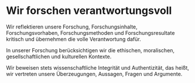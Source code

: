 ﻿<!--
   NAME - The NAME of this project is:
ethos

  FILE - The FILENAME of the current file is:
/v6a1.md

  CREATION - This project was CREATED on:
2017-01-28-16:15:00 UTC

  MODIFICATION - This project was last MODIFIED on:
2017-01-28-16:15:00 UTC

  VERSION - The current VERSION of this project is:
<git-commit-hash>-2017-01-28-16:15:00 UTC

  CREATOR(S) - This project was CREATED by:
Michael Czechowski, Martin Maga

  CONTACT - You can CONTACT the creator(s) or developer(s) of this project at:
E-Mail: mail@martinmaga.de

  COPYRIGHT - The COPYRIGHT holder of this project is:
COPYRIGHT (c) 2016 Martin Maga

  LICENSE - This project is LICENSED under the following license:
Martin Maga 2016 CC BY-SA 4.0 https://creativecommons.org

  SUBFILE – This is a SUBFILE! For more INFORMATION on this project go to:
/README.md
-->

# Wir forschen verantwortungsvoll
Wir reflektieren unsere Forschung, Forschungsinhalte, Forschungsvorhaben, Forschungsmethoden und Forschungsresultate kritisch und übernehmen die volle Verantwortung dafür.

In unserer Forschung berücksichtigen wir die ethischen, moralischen, gesellschaftlichen und kulturellen Kontexte.

Wir beweisen stets wissenschaftliche Integrität und Authentizität, das heißt, wir vertreten unsere Überzeugungen, Aussagen, Fragen und Argumente.
